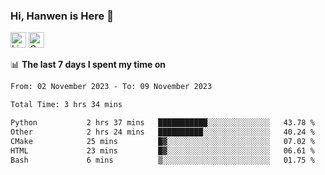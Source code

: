 ### Hi, Hanwen is Here 👋
<p>
	<a href="https://www.linkedin.com/in/liu-hanwen/"><img src="https://img.shields.io/badge/@hanwen-0A66C2?style=flat&logo=LinkedIn&logoColor=white" alt="Linkedin"  height="25px"/></a> 
	<a href="https://scholar.google.com/citations?user=HDF0su0AAAAJ"><img src="https://img.shields.io/badge/scholar-4385FE.svg?&style=plastic&logo=google-scholar&logoColor=white" alt="Google Scholar" height="25px"> </a>
</p>

📊 **The last 7 days I spent my time on** 
<!--START_SECTION:waka-->

```txt
From: 02 November 2023 - To: 09 November 2023

Total Time: 3 hrs 34 mins

Python           2 hrs 37 mins   ███████████░░░░░░░░░░░░░░   43.78 %
Other            2 hrs 24 mins   ██████████░░░░░░░░░░░░░░░   40.24 %
CMake            25 mins         █▓░░░░░░░░░░░░░░░░░░░░░░░   07.02 %
HTML             23 mins         █▓░░░░░░░░░░░░░░░░░░░░░░░   06.61 %
Bash             6 mins          ▒░░░░░░░░░░░░░░░░░░░░░░░░   01.75 %
```

<!--END_SECTION:waka-->


<!--
**david990917/david990917** is a ✨ _special_ ✨ repository because its `README.md` (this file) appears on your GitHub profile.

Here are some ideas to get you started:

- 🔭 I’m currently working on ...
- 🌱 I’m currently learning ...
- 👯 I’m looking to collaborate on ...
- 🤔 I’m looking for help with ...
- 💬 Ask me about ...
- 📫 How to reach me: ...
- 😄 Pronouns: ...
- ⚡ Fun fact: ...
-->
